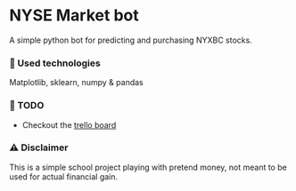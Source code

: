 # NYSE Market bot
A simple python bot for predicting and purchasing NYXBC stocks.


### 🚀 Used technologies
Matplotlib, sklearn, numpy & pandas

### 📝 TODO
- Checkout the [trello board](https://trello.com/b/2sVgv5zr/ipt-at1-timeline)

### ⚠️ Disclaimer
This is a simple school project playing with pretend money, not meant to be used for actual financial gain.
